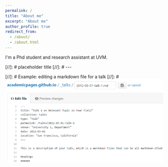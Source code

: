 ```yaml
---
permalink: /
title: "About me"
excerpt: "About me"
author_profile: true
redirect_from: 
  - /about/
  - /about.html
---
```

I'm a Phd student and research assistant at UVM. 

[//]: # placeholder title
[//]: # ---

[//]: # Example: editing a markdown file for a talk
[//]: # ![Editing a markdown file for a talk](/images/editing-talk.png)

